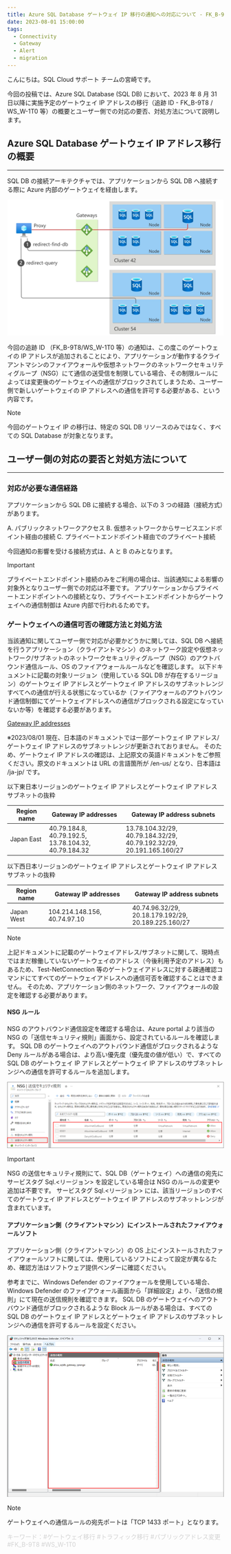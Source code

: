 ```yaml
---
title: Azure SQL Database ゲートウェイ IP 移行の通知への対応について - FK_B-9T8 / WS_W-1T0 等
date: 2023-08-01 15:00:00
tags:
  - Connectivity
  - Gateway
  - Alert
  - migration
---
```


こんにちは。SQL Cloud サポート チームの宮崎です。

今回の投稿では、Azure SQL Database (SQL DB) において、2023 年 8 月 31 日以降に実施予定のゲートウェイ IP アドレスの移行（追跡 ID - FK_B-9T8 / WS_W-1T0 等）の概要とユーザー側での対応の要否、対処方法について説明します。

<!-- more -->

## Azure SQL Database ゲートウェイ IP アドレス移行の概要
---

SQL DB の接続アーキテクチャでは、アプリケーションから SQL DB へ接続する際に Azure 内部のゲートウェイを経由します。

![](./gateway-ip-migration-2023/connectivity-architecture.png)


今回の追跡 ID （FK_B-9T8/WS_W-1T0 等）の通知は、この度このゲートウェイの IP アドレスが追加されることにより、アプリケーションが動作するクライアントマシンのファイアウォールや仮想ネットワークのネットワークセキュリティグループ（NSG）にて通信の送受信を制限している場合、その制限ルールによっては変更後のゲートウェイへの通信がブロックされてしまうため、ユーザー側で新しいゲートウェイの IP アドレスへの通信を許可する必要がある、という内容です。

> [!NOTE]
> 今回のゲートウェイ IP の移行は、特定の SQL DB リソースのみではなく、すべての SQL Database が対象となります。

## ユーザー側の対応の要否と対処方法について
---

### 対応が必要な通信経路

アプリケーションから SQL DB に接続する場合、以下の 3 つの経路（接続方式）があります。

A. パブリックネットワークアクセス
B. 仮想ネットワークからサービスエンドポイント経由の接続
C. プライベートエンドポイント経由でのプライベート接続

今回通知の影響を受ける接続方式は、A と B のみとなります。

> [!IMPORTANT]
> プライベートエンドポイント接続のみをご利用の場合は、当該通知による影響の対象外となりユーザー側での対応は不要です。
> アプリケーションからプライベートエンドポイントへの接続となり、プライベートエンドポイントからゲートウェイへの通信制御は Azure 内部で行われるためです。

### ゲートウェイへの通信可否の確認方法と対処方法

当該通知に関してユーザー側で対応が必要かどうかに関しては、SQL DB へ接続を行うアプリケーション（クライアントマシン）のネットワーク設定や仮想ネットワーク/サブネットのネットワークセキュリティグループ（NSG）のアウトバウンド通信ルール、OS のファイアウォールルールなどを確認します。
以下ドキュメントに記載の対象リージョン（使用している SQL DB が存在するリージョン）のゲートウェイ IP アドレスとゲートウェイ IP アドレスのサブネットレンジすべてへの通信が行える状態になっているか（ファイアウォールのアウトバウンド通信制御にてゲートウェイアドレスへの通信がブロックされる設定になっていないか等）を確認する必要があります。

[Gateway IP addresses](https://learn.microsoft.com/en-us/azure/azure-sql/database/connectivity-architecture?view=azuresql-db#gateway-ip-addresses)

※2023/08/01 現在、日本語のドキュメントでは一部ゲートウェイ IP アドレス/ゲートウェイ IP アドレスのサブネットレンジが更新されておりません。
そのため、ゲートウェイ IP アドレスの確認は、上記原文の英語ドキュメントをご参照ください。原文のドキュメントは URL の言語箇所が /en-us/ となり、日本語は /ja-jp/ です。

以下東日本リージョンのゲートウェイ IP アドレスとゲートウェイ IP アドレス サブネットの抜粋

|  Region name  |  Gateway IP addresses  |  Gateway IP address subnets  |
| ------------- | ---------------------- | ---------------------------- |
|  Japan East   |  40.79.184.8, 40.79.192.5,<br> 13.78.104.32, 40.79.184.32  |  13.78.104.32/29, 40.79.184.32/29,<br> 40.79.192.32/29, 20.191.165.160/27  |

以下西日本リージョンのゲートウェイ IP アドレスとゲートウェイ IP アドレス サブネットの抜粋

|  Region name  |  Gateway IP addresses  |  Gateway IP address subnets  |
| ------------- | ---------------------- | ---------------------------- |
|  Japan West   |  104.214.148.156, 40.74.97.10 |  40.74.96.32/29, 20.18.179.192/29, <br> 20.189.225.160/27  |

> [!NOTE]
> 上記ドキュメントに記載のゲートウェイアドレス/サブネットに関して、現時点ではまだ稼働していないゲートウェイのアドレス（今後利用予定のアドレス）もあるため、Test-NetConnection 等のゲートウェイアドレスに対する疎通確認コマンドにてすべてのゲートウェイアドレスへの通信可否を確認することはできません。
> そのため、アプリケーション側のネットワーク、ファイアウォールの設定を確認する必要があります。

#### NSG ルール

NSG のアウトバウンド通信設定を確認する場合は、Azure portal より該当の NSG の「送信セキュリティ規則」画面から、設定されているルールを確認します。
SQL DB のゲートウェイへのアウトバウンド通信がブロックされるような Deny ルールがある場合は、より高い優先度（優先度の値が低い）で、すべての SQL DB のゲートウェイ IP アドレスとゲートウェイ IP アドレスのサブネットレンジへの通信を許可するルールを追加します。

![](./gateway-ip-migration-2023/nsg.png)

> [!IMPORTANT]
> NSG の送信セキュリティ規則にて、SQL DB（ゲートウェイ）への通信の宛先にサービスタグ Sql.<リージョン> を設定している場合は NSG のルールの変更や追加は不要です。
> サービスタグ Sql.<リージョン> には、該当リージョンのすべてのゲートウェイ IP アドレスとゲートウェイ IP アドレスのサブネットレンジが含まれています。

#### アプリケーション側（クライアントマシン）にインストールされたファイアウォールソフト

アプリケーション側（クライアントマシン）の OS 上にインストールされたファイアウォールソフトに関しては、使用しているソフトによって設定が異なるため、確認方法はソフトウェア提供ベンダーに確認ください。

参考までに、Windows Defender のファイアウォールを使用している場合、Windows Defender のファイアウォール画面から「詳細設定」より、「送信の規則」にて現在の送信規則を確認できます。
SQL DB のゲートウェイへのアウトバウンド通信がブロックされるような Block ルールがある場合は、すべての SQL DB のゲートウェイ IP アドレスとゲートウェイ IP アドレスのサブネットレンジへの通信を許可するルールを設定ください。

![](./gateway-ip-migration-2023/windows-defender.png)

> [!NOTE]
> ゲートウェイへの通信ルールの宛先ポートは「TCP 1433 ポート」となります。

<font color="LightGray">キーワード：#ゲートウェイ移行 #トラフィック移行 #パブリックアドレス変更 #FK_B-9T8 #WS_W-1T0</font>
